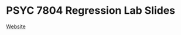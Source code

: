 # PSYC 7804 Regression Lab Slides

[Website](https://quinix45.github.io/PSYC-7804-Regression-Lab-Slides/)
